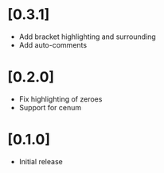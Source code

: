 # [0.3.1]
- Add bracket highlighting and surrounding
- Add auto-comments

# [0.2.0]
- Fix highlighting of zeroes
- Support for cenum

# [0.1.0]
- Initial release
